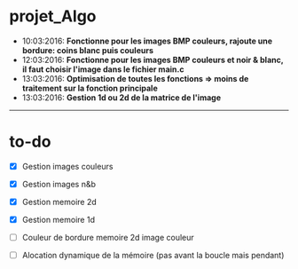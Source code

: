 # projet_Algo
 * 10:03:2016: __Fonctionne pour les images BMP couleurs, rajoute une bordure: coins blanc puis couleurs__
 * 12:03:2016: __Fonctionne pour les images BMP couleurs et noir & blanc, il faut choisir l'image dans le fichier main.c__
 * 13:03:2016: __Optimisation de toutes les fonctions => moins de traitement sur la fonction principale__
 * 13:03:2016: __Gestion 1d ou 2d de la matrice de l'image__


 ---

# to-do
 * [x] Gestion images couleurs
 * [x] Gestion images n&b
 * [x] Gestion memoire 2d
 * [x] Gestion memoire 1d
 * [ ] Couleur de bordure memoire 2d image couleur
 * [ ] Alocation dynamique de la mémoire (pas avant la boucle mais pendant)

